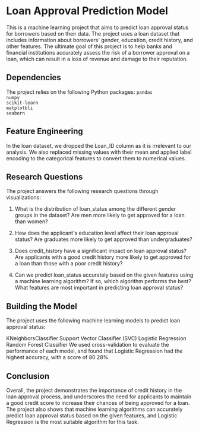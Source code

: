 # Loan Approval Prediction Model

This is a machine learning project that aims to predict loan approval status for borrowers based on their data. The project uses a loan dataset that includes information about borrowers' gender, education, credit history, and other features. The ultimate goal of this project is to help banks and financial institutions accurately assess the risk of a borrower approval on a loan, which can result in a loss of revenue and damage to their reputation.

## Dependencies

The project relies on the following Python packages:
```pandas``` <br>
```numpy``` <br>
```scikit-learn``` <br>
```matplotbli``` <br>
```seaborn``` <br>


## Feature Engineering

In the loan dataset, we dropped the Loan_ID column as it is irrelevant to our analysis. We also replaced missing values with their mean and applied label encoding to the categorical features to convert them to numerical values.

## Research Questions
The project answers the following research questions through visualizations:

1. What is the distribution of loan_status among the different gender groups in the dataset? Are men more likely to get approved for a loan than women?

2. How does the applicant's education level affect their loan approval status? Are graduates more likely to get approved than undergraduates?

3. Does credit_history have a significant impact on loan approval status? Are applicants with a good credit history more likely to get approved for a loan than those with a poor credit history?

4. Can we predict loan_status accurately based on the given features using a machine learning algorithm? If so, which algorithm performs the best? What features are most important in predicting loan approval status?

## Building the Model

The project uses the following machine learning models to predict loan approval status:

KNeighborsClassifier
Support Vector Classifier (SVC)
Logistic Regression
Random Forest Classifier
We used cross-validation to evaluate the performance of each model, and found that Logistic Regression had the highest accuracy, with a score of 80.28%.

## Conclusion
Overall, the project demonstrates the importance of credit history in the loan approval process, and underscores the need for applicants to maintain a good credit score to increase their chances of being approved for a loan. The project also shows that machine learning algorithms can accurately predict loan approval status based on the given features, and Logistic Regression is the most suitable algorithm for this task.